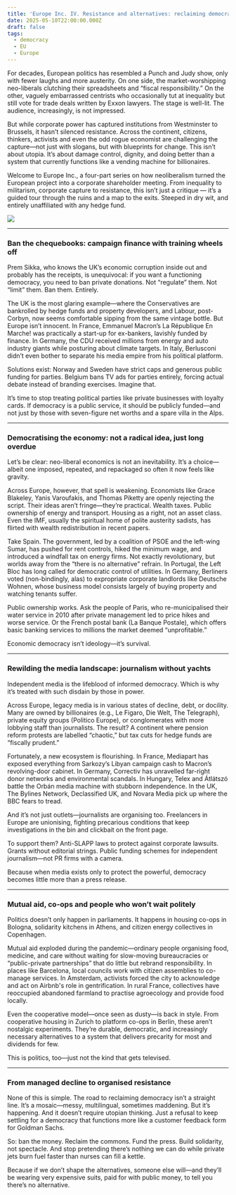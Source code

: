 ```yaml
---
title: 'Europe Inc. IV. Resistance and alternatives: reclaiming democracy'
date: 2025-05-10T22:00:00.000Z
draft: false
tags:
  - democracy
  - EU
  - Europe
---
```


For decades, European politics has resembled a Punch and Judy show, only with fewer laughs and more austerity. On one side, the market-worshipping neo-liberals clutching their spreadsheets and “fiscal responsibility.” On the other, vaguely embarrassed centrists who occasionally tut at inequality but still vote for trade deals written by Exxon lawyers. The stage is well-lit. The audience, increasingly, is not impressed.

But while corporate power has captured institutions from Westminster to Brussels, it hasn’t silenced resistance. Across the continent, citizens, thinkers, activists and even the odd rogue economist are challenging the capture—not just with slogans, but with blueprints for change. This isn’t about utopia. It’s about damage control, dignity, and doing better than a system that currently functions like a vending machine for billionaires.

Welcome to Europe Inc., a four-part series on how neoliberalism turned the European project into a corporate shareholder meeting. From inequality to militarism, corporate capture to resistance, this isn’t just a critique — it’s a guided tour through the ruins and a map to the exits. Steeped in dry wit, and entirely unaffiliated with any hedge fund.

![](/images/4.png)

***

### Ban the chequebooks: campaign finance with training wheels off

Prem Sikka, who knows the UK’s economic corruption inside out and probably has the receipts, is unequivocal: if you want a functioning democracy, you need to ban private donations. Not “regulate” them. Not “limit” them. Ban them. Entirely.

The UK is the most glaring example—where the Conservatives are bankrolled by hedge funds and property developers, and Labour, post-Corbyn, now seems comfortable sipping from the same vintage bottle. But Europe isn’t innocent. In France, Emmanuel Macron’s La République En Marche! was practically a start-up for ex-bankers, lavishly funded by finance. In Germany, the CDU received millions from energy and auto industry giants while posturing about climate targets. In Italy, Berlusconi didn’t even bother to separate his media empire from his political platform.

Solutions exist: Norway and Sweden have strict caps and generous public funding for parties. Belgium bans TV ads for parties entirely, forcing actual debate instead of branding exercises. Imagine that.

It’s time to stop treating political parties like private businesses with loyalty cards. If democracy is a public service, it should be publicly funded—and not just by those with seven-figure net worths and a spare villa in the Alps.

***

### Democratising the economy: not a radical idea, just long overdue

Let’s be clear: neo-liberal economics is not an inevitability. It’s a choice—albeit one imposed, repeated, and repackaged so often it now feels like gravity.

Across Europe, however, that spell is weakening. Economists like Grace Blakeley, Yanis Varoufakis, and Thomas Piketty are openly rejecting the script. Their ideas aren’t fringe—they’re practical. Wealth taxes. Public ownership of energy and transport. Housing as a right, not an asset class. Even the IMF, usually the spiritual home of polite austerity sadists, has flirted with wealth redistribution in recent papers.

Take Spain. The government, led by a coalition of PSOE and the left-wing Sumar, has pushed for rent controls, hiked the minimum wage, and introduced a windfall tax on energy firms. Not exactly revolutionary, but worlds away from the “there is no alternative” refrain. In Portugal, the Left Bloc has long called for democratic control of utilities. In Germany, Berliners voted (non-bindingly, alas) to expropriate corporate landlords like Deutsche Wohnen, whose business model consists largely of buying property and watching tenants suffer.

Public ownership works. Ask the people of Paris, who re-municipalised their water service in 2010 after private management led to price hikes and worse service. Or the French postal bank (La Banque Postale), which offers basic banking services to millions the market deemed “unprofitable.”

Economic democracy isn’t ideology—it’s survival.

***

### Rewilding the media landscape: journalism without yachts

Independent media is the lifeblood of informed democracy. Which is why it’s treated with such disdain by those in power.

Across Europe, legacy media is in various states of decline, debt, or docility. Many are owned by billionaires (e.g., Le Figaro, Die Welt, The Telegraph), private equity groups (Politico Europe), or conglomerates with more lobbying staff than journalists. The result? A continent where pension reform protests are labelled “chaotic,” but tax cuts for hedge funds are “fiscally prudent.”

Fortunately, a new ecosystem is flourishing. In France, Mediapart has exposed everything from Sarkozy’s Libyan campaign cash to Macron’s revolving-door cabinet. In Germany, Correctiv has unravelled far-right donor networks and environmental scandals. In Hungary, Telex and Átlátszó battle the Orbán media machine with stubborn independence. In the UK, The Bylines Network, Declassified UK, and Novara Media pick up where the BBC fears to tread.

And it’s not just outlets—journalists are organising too. Freelancers in Europe are unionising, fighting precarious conditions that keep investigations in the bin and clickbait on the front page.

To support them? Anti-SLAPP laws to protect against corporate lawsuits. Grants without editorial strings. Public funding schemes for independent journalism—not PR firms with a camera.

Because when media exists only to protect the powerful, democracy becomes little more than a press release.

***

### Mutual aid, co-ops and people who won’t wait politely

Politics doesn’t only happen in parliaments. It happens in housing co-ops in Bologna, solidarity kitchens in Athens, and citizen energy collectives in Copenhagen.

Mutual aid exploded during the pandemic—ordinary people organising food, medicine, and care without waiting for slow-moving bureaucracies or “public-private partnerships” that do little but rebrand responsibility. In places like Barcelona, local councils work with citizen assemblies to co-manage services. In Amsterdam, activists forced the city to acknowledge and act on Airbnb's role in gentrification. In rural France, collectives have reoccupied abandoned farmland to practise agroecology and provide food locally.

Even the cooperative model—once seen as dusty—is back in style. From cooperative housing in Zurich to platform co-ops in Berlin, these aren’t nostalgic experiments. They’re durable, democratic, and increasingly necessary alternatives to a system that delivers precarity for most and dividends for few.

This is politics, too—just not the kind that gets televised.

***

### From managed decline to organised resistance

None of this is simple. The road to reclaiming democracy isn’t a straight line. It’s a mosaic—messy, multilingual, sometimes maddening. But it’s happening. And it doesn’t require utopian thinking. Just a refusal to keep settling for a democracy that functions more like a customer feedback form for Goldman Sachs.

So: ban the money. Reclaim the commons. Fund the press. Build solidarity, not spectacle. And stop pretending there’s nothing we can do while private jets burn fuel faster than nurses can fill a kettle.

Because if we don’t shape the alternatives, someone else will—and they’ll be wearing very expensive suits, paid for with public money, to tell you there’s no alternative.
